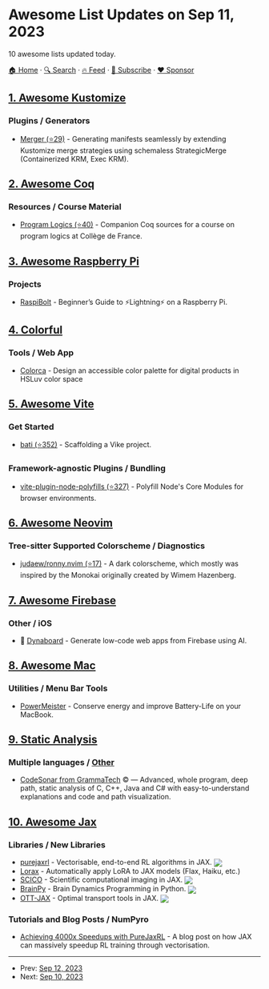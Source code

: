 # Awesome List Updates on Sep 11, 2023

10 awesome lists updated today.

[🏠 Home](/README.md) · [🔍 Search](https://www.trackawesomelist.com/search/) · [🔥 Feed](https://www.trackawesomelist.com/rss.xml) · [📮 Subscribe](https://trackawesomelist.us17.list-manage.com/subscribe?u=d2f0117aa829c83a63ec63c2f&id=36a103854c) · [❤️  Sponsor](https://github.com/sponsors/theowenyoung)



## [1. Awesome Kustomize](/content/aabouzaid/awesome-kustomize/README.md)

### Plugins / Generators

*   [Merger (⭐29)](https://github.com/aabouzaid/kustomize-plugin-merger) - Generating manifests seamlessly by extending Kustomize merge strategies using schemaless StrategicMerge (Containerized KRM, Exec KRM).

## [2. Awesome Coq](/content/coq-community/awesome-coq/README.md)

### Resources / Course Material

*   [Program Logics (⭐40)](https://github.com/xavierleroy/cdf-program-logics) - Companion Coq sources for a course on program logics at Collège de France.

## [3. Awesome Raspberry Pi](/content/thibmaek/awesome-raspberry-pi/README.md)

### Projects

*   [RaspiBolt](https://raspibolt.org/) - Beginner’s Guide to ️⚡Lightning️⚡ on a Raspberry Pi.

## [4. Colorful](/content/Siddharth11/Colorful/README.md)

### Tools / Web App

*   [Colorca](https://colorca.org/) - Design an accessible color palette for digital products in HSLuv color space

## [5. Awesome Vite](/content/vitejs/awesome-vite/README.md)

### Get Started

*   [bati (⭐352)](https://github.com/batijs/bati) - Scaffolding a Vike project.

### Framework-agnostic Plugins / Bundling

*   [vite-plugin-node-polyfills (⭐327)](https://github.com/davidmyersdev/vite-plugin-node-polyfills) - Polyfill Node's Core Modules for browser environments.

## [6. Awesome Neovim](/content/rockerBOO/awesome-neovim/README.md)

### Tree-sitter Supported Colorscheme / Diagnostics

*   [judaew/ronny.nvim (⭐17)](https://github.com/judaew/ronny.nvim) - A dark colorscheme, which mostly was inspired by the Monokai originally created by Wimem Hazenberg.

## [7. Awesome Firebase](/content/jthegedus/awesome-firebase/README.md)

### Other / iOS

*   🔧 [Dynaboard](https://dynaboard.com) - Generate low-code web apps from Firebase using AI.

## [8. Awesome Mac](/content/jaywcjlove/awesome-mac/README.md)

### Utilities / Menu Bar Tools

*   [PowerMeister](https://naden.co) - Conserve energy and improve Battery-Life on your MacBook.

## [9. Static Analysis](/content/analysis-tools-dev/static-analysis/README.md)

### Multiple languages / [Other](#other-1)

*   [CodeSonar from GrammaTech](https://codesecure.com/our-products/codesonar/) :copyright: — Advanced, whole program, deep path, static analysis of C, C++, Java and C# with easy-to-understand explanations and code and path visualization.

## [10. Awesome Jax](/content/n2cholas/awesome-jax/README.md)

### Libraries / New Libraries

*   [purejaxrl](https://github.com/luchris429/purejaxrl) - Vectorisable, end-to-end RL algorithms in JAX. <img src="https://img.shields.io/github/stars/luchris429/purejaxrl?style=social" align="center">
*   [Lorax](https://github.com/davisyoshida/lorax) - Automatically apply LoRA to JAX models (Flax, Haiku, etc.)
*   [SCICO](https://github.com/lanl/scico) - Scientific computational imaging in JAX. <img src="https://img.shields.io/github/stars/lanl/scico?style=social" align="center">
*   [BrainPy](https://github.com/brainpy/BrainPy) - Brain Dynamics Programming in Python. <img src="https://img.shields.io/github/stars/brainpy/BrainPy?style=social" align="center">
*   [OTT-JAX](https://github.com/ott-jax/ott) - Optimal transport tools in JAX. <img src="https://img.shields.io/github/stars/ott-jax/ott?style=social" align="center">

### Tutorials and Blog Posts / NumPyro

*   [Achieving 4000x Speedups with PureJaxRL](https://chrislu.page/blog/meta-disco/) - A blog post on how JAX can massively speedup RL training through vectorisation.

---

- Prev: [Sep 12, 2023](/content/2023/09/12/README.md)
- Next: [Sep 10, 2023](/content/2023/09/10/README.md)